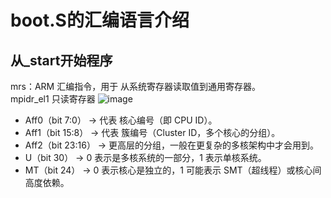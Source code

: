 # boot.S的汇编语言介绍
## 从_start开始程序
mrs：ARM 汇编指令，用于 从系统寄存器读取值到通用寄存器。  
mpidr_el1 只读寄存器
![image](https://github.com/user-attachments/assets/d1a469f0-f6cf-4ea9-bfd0-78655ad107d9)
- Aff0（bit 7:0） → 代表 核心编号（即 CPU ID）。
- Aff1（bit 15:8） → 代表 簇编号（Cluster ID，多个核心的分组）。
- Aff2（bit 23:16） → 更高层的分组，一般在更复杂的多核架构中才会用到。
- U（bit 30） → 0 表示是多核系统的一部分，1 表示单核系统。
- MT（bit 24） → 0 表示核心是独立的，1 可能表示 SMT（超线程）或核心间高度依赖。
